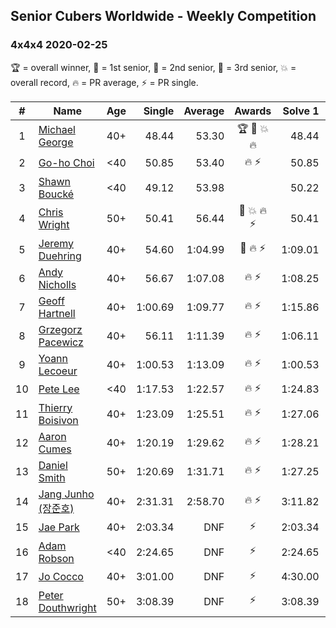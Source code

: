 ## Senior Cubers Worldwide - Weekly Competition
### 4x4x4 2020-02-25

🏆 = overall winner, 🥇 = 1st senior, 🥈 = 2nd senior, 🥉 = 3rd senior, 💥 = overall record, 🔥 = PR average, ⚡ = PR single.

| # | Name | Age | Single | Average | Awards | Solve 1 | Solve 2 | Solve 3 | Solve 4 | Solve 5 | Video |
| :--: | -- | :--: | --: | --: | :--: | --: | --: | --: | --: | --: | :-- |
| 1 | [Michael George](../../persons/michael_george/444.md) | 40+ | 48.44 | 53.30 | 🏆 🥇 💥 🔥 | 48.44 | 52.94 | 1:05.53 | 57.64 | 49.31 | [Link](https://www.facebook.com/events/805797596592397/permalink/805925283246295/) |
| 2 | [Go-ho Choi](../../persons/go_ho_choi/444.md) | <40 | 50.85 | 53.40 | 🔥 ⚡ | 50.85 | 52.75 | 51.28 | 1:03.49 | 56.18 | [Link](https://www.facebook.com/events/805797596592397/permalink/805989376573219/) |
| 3 | [Shawn Boucké](../../persons/shawn_boucke/444.md) | <40 | 49.12 | 53.98 |  | 50.22 | 55.95 | 1:07.95 | 55.77 | 49.12 | [Link](https://www.facebook.com/events/805797596592397/permalink/806727313166092/) |
| 4 | [Chris Wright](../../persons/chris_wright/444.md) | 50+ | 50.41 | 56.44 | 🥈 💥 🔥 ⚡ | 50.41 | 57.27 | 1:00.12 | 51.94 | 1:04.68 | [Link](https://www.facebook.com/events/805797596592397/permalink/808666752972148/) |
| 5 | [Jeremy Duehring](../../persons/jeremy_duehring/444.md) | 40+ | 54.60 | 1:04.99 | 🥉 🔥 ⚡ | 1:09.01 | 1:03.51 | 1:04.07 | 1:07.39 | 54.60 | [Link](https://www.facebook.com/events/805797596592397/permalink/809541269551363/) |
| 6 | [Andy Nicholls](../../persons/andy_nicholls/444.md) | 40+ | 56.67 | 1:07.08 | 🔥 ⚡ | 1:08.25 | 56.67 | 1:05.76 | 1:07.22 | 1:12.45 | [Link](https://www.facebook.com/events/805797596592397/permalink/808258373012986/) |
| 7 | [Geoff Hartnell](../../persons/geoff_hartnell/444.md) | 40+ | 1:00.69 | 1:09.77 | 🔥 ⚡ | 1:15.86 | 1:00.69 | 1:03.54 | 1:09.92 | 1:17.27 | [Link](https://www.facebook.com/events/805797596592397/permalink/809463586225798/) |
| 8 | [Grzegorz Pacewicz](../../persons/grzegorz_pacewicz/444.md) | 40+ | 56.11 | 1:11.39 | 🔥 ⚡ | 1:06.11 | 1:09.62 | 1:23.01 | 56.11 | 1:18.43 | |
| 9 | [Yoann Lecoeur](../../persons/yoann_lecoeur/444.md) | 40+ | 1:00.53 | 1:13.09 | 🔥 ⚡ | 1:00.53 | 1:20.14 | 1:11.58 | 1:08.03 | 1:19.66 | [Link](https://www.facebook.com/events/805797596592397/permalink/808608119644678/) |
| 10 | [Pete Lee](../../persons/pete_lee/444.md) | <40 | 1:17.53 | 1:22.57 | 🔥 ⚡ | 1:24.83 | 1:20.43 | 1:33.55 | 1:22.46 | 1:17.53 | [Link](https://www.facebook.com/events/805797596592397/permalink/808919202946903/) |
| 11 | [Thierry Boisivon](../../persons/thierry_boisivon/444.md) | 40+ | 1:23.09 | 1:25.51 | 🔥 ⚡ | 1:27.06 | 1:23.09 | 1:34.13 | 1:23.19 | 1:26.27 | [Link](https://www.facebook.com/events/805797596592397/permalink/810222906149866/) |
| 12 | [Aaron Cumes](../../persons/aaron_cumes/444.md) | 40+ | 1:20.19 | 1:29.62 | 🔥 ⚡ | 1:28.21 | 1:40.48 | 1:20.19 | DNS | DNS | [Link](https://www.facebook.com/events/805797596592397/permalink/808568046315352/) |
| 13 | [Daniel Smith](../../persons/daniel_smith/444.md) | 50+ | 1:20.69 | 1:31.71 | 🔥 ⚡ | 1:27.25 | 1:20.69 | 1:32.35 | 1:42.55 | 1:35.53 | [Link](https://www.facebook.com/events/805797596592397/permalink/806362596535897/) |
| 14 | [Jang Junho (장준호)](../../persons/jang_junho/444.md) | 40+ | 2:31.31 | 2:58.70 | 🔥 ⚡ | 3:11.82 | 3:10.76 | 2:31.31 | 2:54.65 | 2:50.69 | [Link](https://www.facebook.com/events/805797596592397/permalink/810015492837274/) |
| 15 | [Jae Park](../../persons/jae_park/444.md) | 40+ | 2:03.34 | DNF | ⚡ | 2:03.34 | DNF | 2:38.58 | DNS | DNS | [Link](https://www.facebook.com/events/805797596592397/permalink/806066883232135/) |
| 16 | [Adam Robson](../../persons/adam_robson/444.md) | <40 | 2:24.65 | DNF | ⚡ | 2:24.65 | 2:40.17 | DNS | DNS | DNS | [Link](https://www.facebook.com/events/805797596592397/permalink/809621066210050/) |
| 17 | [Jo Cocco](../../persons/jo_cocco/444.md) | 40+ | 3:01.00 | DNF | ⚡ | 4:30.00 | 3:01.00 | DNS | DNS | DNS | [Link](https://www.facebook.com/events/805797596592397/permalink/809394926232664/) |
| 18 | [Peter Douthwright](../../persons/peter_douthwright/444.md) | 50+ | 3:08.39 | DNF | ⚡ | 3:08.39 | 4:27.51 | DNS | DNS | DNS | [Link](https://www.facebook.com/events/805797596592397/permalink/808006496371507/) |

<!-- Global site tag (gtag.js) - Google Analytics -->
<script async src="https://www.googletagmanager.com/gtag/js?id=UA-86348435-3"></script>
<script>window.dataLayer = window.dataLayer || []; function gtag() {dataLayer.push(arguments);} gtag('js', new Date()); gtag('config', 'UA-86348435-3');</script>
